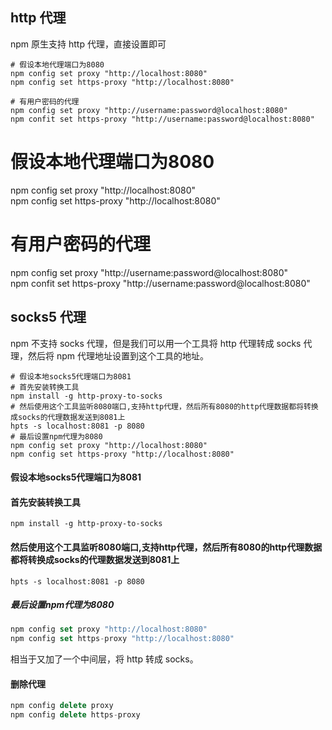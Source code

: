 ## http 代理

npm 原生支持 http 代理，直接设置即可

```
# 假设本地代理端口为8080  
npm config set proxy "http://localhost:8080"  
npm config set https-proxy "http://localhost:8080"  
  
# 有用户密码的代理  
npm config set proxy "http://username:password@localhost:8080"  
npm confit set https-proxy "http://username:password@localhost:8080"
```

# 假设本地代理端口为8080  
npm config set proxy "http://localhost:8080"  
npm config set https-proxy "http://localhost:8080"  
  
# 有用户密码的代理  
npm config set proxy "http://username:password@localhost:8080"  
npm confit set https-proxy "http://username:password@localhost:8080"  

## socks5 代理

npm 不支持 socks 代理，但是我们可以用一个工具将 http 代理转成 socks 代理，然后将 npm 代理地址设置到这个工具的地址。

```
# 假设本地socks5代理端口为8081  
# 首先安装转换工具  
npm install -g http-proxy-to-socks  
# 然后使用这个工具监听8080端口,支持http代理，然后所有8080的http代理数据都将转换成socks的代理数据发送到8081上  
hpts -s localhost:8081 -p 8080  
# 最后设置npm代理为8080  
npm config set proxy "http://localhost:8080"  
npm config set https-proxy "http://localhost:8080"
```

#### 假设本地socks5代理端口为8081  
#### 首先安装转换工具  
```npm install -g http-proxy-to-socks  ```
#### 然后使用这个工具监听8080端口,支持http代理，然后所有8080的http代理数据都将转换成socks的代理数据发送到8081上  
```hpts -s localhost:8081 -p 8080  ```
##### 最后设置npm代理为8080  
```js
npm config set proxy "http://localhost:8080"  
npm config set https-proxy "http://localhost:8080"  
```
相当于又加了一个中间层，将 http 转成 socks。

#### 删除代理

```js
npm config delete proxy  
npm config delete https-proxy
```
<!--stackedit_data:
eyJoaXN0b3J5IjpbLTExNDQyODM1MDBdfQ==
-->